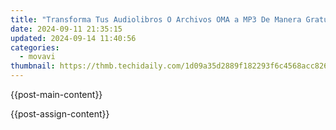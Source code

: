 ```yaml
---
title: "Transforma Tus Audiolibros O Archivos OMA a MP3 De Manera Gratuita Con La Herramienta De Conversión De Movavi: Descubre Cómo Hacerlo en Un Par De Minutos"
date: 2024-09-11 21:35:15
updated: 2024-09-14 11:40:56
categories:
  - movavi
thumbnail: https://thmb.techidaily.com/1d09a35d2889f182293f6c4568acc826b5a70f4b0e7972cc64ae0b415a19b02f.jpg
---
```


{{post-main-content}}

<ins class="adsbygoogle"
     style="display:block"
     data-ad-format="autorelaxed"
     data-ad-client="ca-pub-7571918770474297"
     data-ad-slot="1223367746"></ins>

{{post-assign-content}}

<ins class="adsbygoogle"
     style="display:block"
     data-ad-client="ca-pub-7571918770474297"
     data-ad-slot="8358498916"
     data-ad-format="auto"
     data-full-width-responsive="true"></ins>
